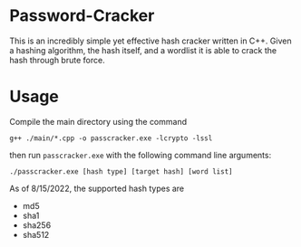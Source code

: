 # Password-Cracker

This is an incredibly simple yet effective hash cracker written in C++. Given a hashing algorithm, the hash itself, and a wordlist it is able to crack the hash through brute force.

# Usage

Compile the main directory using the command

```g++ ./main/*.cpp -o passcracker.exe -lcrypto -lssl```

then run ```passcracker.exe``` with the following command line arguments:

```./passcracker.exe [hash type] [target hash] [word list]```

As of 8/15/2022, the supported hash types are 
* md5
* sha1
* sha256
* sha512

